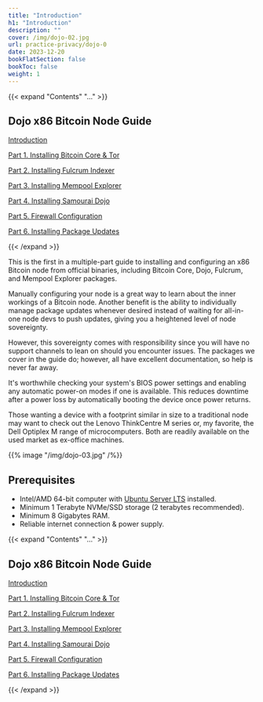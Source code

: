 ```yaml
---
title: "Introduction"
h1: "Introduction"
description: ""
cover: /img/dojo-02.jpg
url: practice-privacy/dojo-0
date: 2023-12-20
bookFlatSection: false
bookToc: false
weight: 1
---
```


{{< expand "Contents" "..." >}}

## Dojo x86 Bitcoin Node Guide

[Introduction](/en/practice-privacy/dojo-0)

[Part 1. Installing Bitcoin Core & Tor](/en/practice-privacy/dojo-1)

[Part 2. Installing Fulcrum Indexer](/en/practice-privacy/dojo-2)

[Part 3. Installing Mempool Explorer](/en/practice-privacy/dojo-3)

[Part 4. Installing Samourai Dojo](/en/practice-privacy/dojo-4)

[Part 5. Firewall Configuration](/en/practice-privacy/dojo-5)

[Part 6. Installing Package Updates](/en/practice-privacy/dojo-6)

{{< /expand >}}

This is the first in a multiple-part guide to installing and configuring an x86 Bitcoin node from official binaries, including Bitcoin Core, Dojo, Fulcrum, and Mempool Explorer packages.

Manually configuring your node is a great way to learn about the inner workings of a Bitcoin node. Another benefit is the ability to individually manage package updates whenever desired instead of waiting for all-in-one node devs to push updates, giving you a heightened level of node sovereignty.

However, this sovereignty comes with responsibility since you will have no support channels to lean on should you encounter issues. The packages we cover in the guide do; however, all have excellent documentation, so help is never far away.

It's worthwhile checking your system's BIOS power settings and enabling any automatic power-on modes if one is available. This reduces downtime after a power loss by automatically booting the device once power returns.

Those wanting a device with a footprint similar in size to a traditional node may want to check out the Lenovo ThinkCentre M series or, my favorite, the Dell Optiplex M range of microcomputers. Both are readily available on the used market as ex-office machines.

{{% image "/img/dojo-03.jpg" /%}}

## Prerequisites

- Intel/AMD 64-bit computer with [Ubuntu Server LTS](https://ubuntu.com/download/server) installed.
- Minimum 1 Terabyte NVMe/SSD storage (2 terabytes recommended).
- Minimum 8 Gigabytes RAM.
- Reliable internet connection & power supply.

{{< expand "Contents" "..." >}}

## Dojo x86 Bitcoin Node Guide

[Introduction](/en/practice-privacy/dojo-0)

[Part 1. Installing Bitcoin Core & Tor](/en/practice-privacy/dojo-1)

[Part 2. Installing Fulcrum Indexer](/en/practice-privacy/dojo-2)

[Part 3. Installing Mempool Explorer](/en/practice-privacy/dojo-3)

[Part 4. Installing Samourai Dojo](/en/practice-privacy/dojo-4)

[Part 5. Firewall Configuration](/en/practice-privacy/dojo-5)

[Part 6. Installing Package Updates](/en/practice-privacy/dojo-6)

{{< /expand >}}